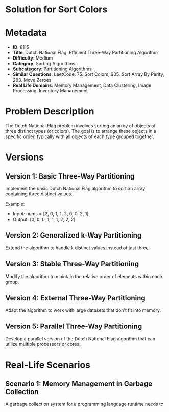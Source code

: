 # Solution for Sort Colors

# Metadata

- **ID**: 8115
- **Title**: Dutch National Flag: Efficient Three-Way Partitioning Algorithm
- **Difficulty**: Medium
- **Category**: Sorting Algorithms
- **Subcategory**: Partitioning Algorithms
- **Similar Questions**: LeetCode: 75. Sort Colors, 905. Sort Array By Parity, 283. Move Zeroes
- **Real Life Domains**: Memory Management, Data Clustering, Image Processing, Inventory Management

# Problem Description

The Dutch National Flag problem involves sorting an array of objects of three distinct types (or colors). The goal is to arrange these objects in a specific order, typically with all objects of each type grouped together.

# Versions

## Version 1: Basic Three-Way Partitioning

Implement the basic Dutch National Flag algorithm to sort an array containing three distinct values.

Example:
- Input: nums = [2, 0, 1, 1, 2, 0, 0, 2, 1]
- Output: [0, 0, 0, 1, 1, 1, 2, 2, 2]

## Version 2: Generalized k-Way Partitioning

Extend the algorithm to handle k distinct values instead of just three.

## Version 3: Stable Three-Way Partitioning

Modify the algorithm to maintain the relative order of elements within each group.

## Version 4: External Three-Way Partitioning

Adapt the algorithm to work with large datasets that don't fit into memory.

## Version 5: Parallel Three-Way Partitioning

Develop a parallel version of the Dutch National Flag algorithm that can utilize multiple processors or cores.

# Real-Life Scenarios

## Scenario 1: Memory Management in Garbage Collection

A garbage collection system for a programming language runtime needs to